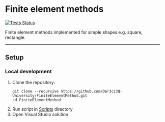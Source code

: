 # Finite element methods

[![Tests Status](https://github.com/Dar3cz3Q-University/FiniteElementMethod/actions/workflows/ci.yml/badge.svg)](https://github.com/Dar3cz3Q-University/FiniteElementMethod/tree/master)

Finite element methods implemented for simple shapes e.g. square, rectangle.

---

## Setup

### Local development
1. Clone the repository:
   ```shell
   git clone --recursive https://github.com/Dar3cz3Q-University/FiniteElementMethod.git
   cd FiniteElementMethod
   ```
2. Run script in [Scripts](/Scripts) directory
3. Open Visual Studio solution
